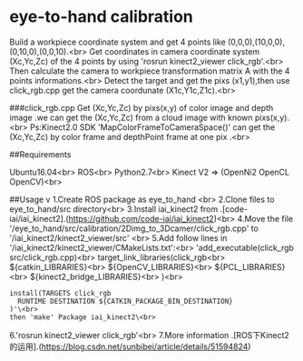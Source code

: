 eye-to-hand calibration 
=========================
Build a workpiece coordinate system and get 4 points like (0,0,0),(10,0,0),(0,10,0),(0,0,10).\<br> 
Get coordinates in camera coordinate system (Xc,Yc,Zc) of the 4 points by using 'rosrun kinect2_viewer click_rgb'.\<br> 
Then calculate the camera to workpiece transformation matrix A with the 4 points informations.\<br> 
Detect the target and get the pixs (x1,y1),then use click_rgb.cpp get the camera coordunate (X1c,Y1c,Z1c).\<br> 

###click_rgb.cpp
Get (Xc,Yc,Zc) by pixs(x,y) of color image and depth image .we can get the (Xc,Yc,Zc) from a cloud image with known pixs(x,y).\<br> 
Ps:Kinect2.0 SDK 'MapColorFrameToCameraSpace()' can get the (Xc,Yc,Zc) by color frame and depthPoint frame at one pix .\<br> 

##Requirements

Ubuntu16.04\<br> 
ROS\<br> 
Python2.7\<br> 
Kinect V2 => (OpenNi2 OpenCL OpenCV)\<br> 

##Usage
v
1.Create ROS package as eye_to_hand \<br> 
2.Clone files to eye_to_hand/src directory\<br> 
3.Install iai_kinect2 from .[code-iai/iai_kinect2].(https://github.com/code-iai/iai_kinect2)\<br> 
4.Move the file '/eye_to_hand/src/calibration/2Dimg_to_3Dcamer/click_rgb.cpp' to  '/iai_kinect2/kinect2_viewer/src' \<br> 
5.Add follow lines in '/iai_kinect2/kinect2_viewer/CMakeLists.txt':\<br> 
	'add_executable(click_rgb src/click_rgb.cpp)\<br> 
	target_link_libraries(click_rgb\<br> 
	  ${catkin_LIBRARIES}\<br> 
	  ${OpenCV_LIBRARIES}\<br> 
	  ${PCL_LIBRARIES}\<br> 
	  ${kinect2_bridge_LIBRARIES}\<br> 
	)\<br> 

	install(TARGETS click_rgb
	  RUNTIME DESTINATION ${CATKIN_PACKAGE_BIN_DESTINATION}
	)'\<br> 
	then 'make' Package iai_kinect2\<br> 
6.'rosrun kinect2_viewer click_rgb'\<br> 
7.More information .[ROS下Kinect2的运用].(https://blog.csdn.net/sunbibei/article/details/51594824)
